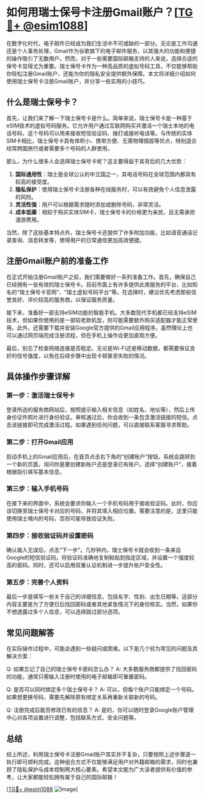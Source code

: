 # 如何用瑞士保号卡注册Gmail账户？[[TG💪+ @esim1088](https://t.me/s/esim1088)]

在数字化时代，电子邮件已经成为我们生活中不可或缺的一部分。无论是工作沟通还是个人事务处理，Gmail作为谷歌旗下的电子邮件服务，以其强大的功能和便捷的操作吸引了无数用户。然而，对于一些需要国际邮箱支持的人来说，选择合适的保号卡显得尤为重要。瑞士保号卡作为一种高品质的虚拟号码工具，不仅能够帮助你轻松注册Gmail账户，还能为你的隐私安全提供额外保障。本文将详细介绍如何使用瑞士保号卡注册Gmail账户，并分享一些实用的小技巧。

## 什么是瑞士保号卡？

首先，让我们来了解一下瑞士保号卡是什么。简单来说，瑞士保号卡是一种基于eSIM技术的虚拟号码服务。它允许用户通过互联网购买并激活一个瑞士本地的电话号码，这个号码可以用来接收短信验证码、拨打或接听电话等。与传统的实体SIM卡相比，瑞士保号卡具有体积小、携带方便、无需物理插拔等优点，特别适合经常跨国旅行或者需要多个号码的人群使用。

那么，为什么很多人会选择瑞士保号卡呢？这主要得益于其背后的几大优势：

1. **国际通用性**：瑞士是全球公认的中立国之一，其电话号码在全球范围内都具有较高的接受度。
2. **隐私保护**：使用瑞士保号卡注册各种在线服务时，可以有效避免个人信息泄露的风险。
3. **灵活性强**：用户可以根据需求随时添加或删除号码，非常灵活。
4. **成本低廉**：相较于购买实体SIM卡，瑞士保号卡的价格更为亲民，且无需承担漫游费用。

当然，除了这些基本特点外，瑞士保号卡还提供了许多附加功能，比如语音通话记录查询、消息转发等，使得用户的日常通信更加高效便捷。

## 注册Gmail账户前的准备工作

在正式开始注册Gmail账户之前，我们需要做好一系列准备工作。首先，确保自己已经拥有一张有效的瑞士保号卡。目前市面上有许多提供此类服务的平台，比如知名的“瑞士保号卡官网”、“瑞士虚拟号码平台”等。在选择时，建议优先考虑那些信誉良好、评价较高的服务商，以保证服务质量。

接下来，准备好一部支持eSIM功能的智能手机。大多数现代手机都已经支持eSIM技术，但如果你使用的是一部较老款机型，则可能需要额外购买适配器才能正常使用。此外，还需要下载并安装Google官方提供的Gmail应用程序。虽然理论上也可以通过网页端完成注册流程，但在手机上操作会更加直观方便。

最后，别忘了检查网络连接是否稳定。无论是Wi-Fi还是移动数据，都需要保证良好的信号强度，以免在后续步骤中出现卡顿甚至失败的情况。

## 具体操作步骤详解

### 第一步：激活瑞士保号卡

登录所选的服务商网站后，按照提示输入相关信息（如姓名、地址等），然后上传身份证件照片进行身份验证。审核通过后，你会收到一条包含激活链接的短信。点击该链接即可完成激活过程。如果遇到任何问题，可以直接联系客服寻求帮助。

### 第二步：打开Gmail应用

启动手机上的Gmail应用后，在首页点击右下角的“创建账户”按钮。系统会跳转到一个新的页面，询问你是要创建新账户还是登录已有账户。选择“创建账户”，接着根据指引填写基本信息。

### 第三步：输入手机号码

在接下来的界面中，系统会要求你输入一个手机号码用于接收验证码。此时，你应该切换至瑞士保号卡对应的号码，并将其填入相应位置。需要注意的是，这里只能使用瑞士境内的号码，否则可能导致验证失败。

### 第四步：接收验证码并设置密码

确认输入无误后，点击“下一步”。几秒钟内，瑞士保号卡就会收到一条来自Google的短信验证码。将验证码准确地复制粘贴到指定区域，并设置一个强度较高的密码。同时，还可以启用双重认证机制进一步提升账户安全性。

### 第五步：完善个人资料

最后一步是填写一些关于自己的详细信息，包括名字、性别、出生日期等。这部分内容主要是为了方便日后找回密码或者其他紧急情况下的身份核实。当然，如果你不想透露过多个人信息，可以选择跳过部分选项。

## 常见问题解答

在实际操作过程中，可能会遇到一些疑问或困难。以下是几个较为常见的问题及其解决方案：

Q: 如果忘记了自己的瑞士保号卡密码怎么办？
A: 大多数服务商都提供了找回密码的功能，通常只需输入注册时使用的电子邮箱即可重置密码。

Q: 是否可以同时绑定多个瑞士保号卡？
A: 可以，但每个账户只能绑定一个号码。如果想更换号码，需要先解除原有绑定关系再重新关联新的号码。

Q: 注册完成后能否修改已有的信息？
A: 是的，你可以随时登录Google账户管理中心对各项设置进行调整，包括联系方式、安全问题等。

## 总结

综上所述，利用瑞士保号卡注册Gmail账户其实并不复杂，只要按照上述步骤逐一执行即可顺利完成。这种组合方式不仅能够满足用户对外籍邮箱的需求，同时也兼顾了隐私保护与成本控制两大核心要素。希望本文能为广大读者提供有价值的参考，让大家都能轻松拥有属于自己的国际邮箱！

[[TG💪+ @esim1088](https://t.me/s/esim1088) ![Image](https://i.postimg.cc/4NQfJmqS/Snipaste-2025-05-13-00-14-12.png)]